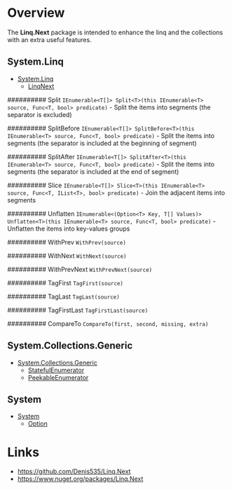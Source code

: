 ﻿# Overview

The **Linq.Next** package is intended to enhance the linq and the collections with an extra useful features.

## System.Linq
- [System.Linq](https://github.com/Denis535/Linq.Next/blob/master/Linq.Next/System.Linq/)
  - [LinqNext](https://github.com/Denis535/Linq.Next/blob/master/Linq.Next/System.Linq/LinqNext.cs)

########## Split
```IEnumerable<T[]> Split<T>(this IEnumerable<T> source, Func<T, bool> predicate)``` - Split the items into segments (the separator is excluded)

########## SplitBefore
```IEnumerable<T[]> SplitBefore<T>(this IEnumerable<T> source, Func<T, bool> predicate)``` - Split the items into segments (the separator is included at the beginning of segment)

########## SplitAfter
```IEnumerable<T[]> SplitAfter<T>(this IEnumerable<T> source, Func<T, bool> predicate)``` - Split the items into segments (the separator is included at the end of segment)

########## Slice
```IEnumerable<T[]> Slice<T>(this IEnumerable<T> source, Func<T, IList<T>, bool> predicate)``` - Join the adjacent items into segments

########## Unflatten
```IEnumerable<(Option<T> Key, T[] Values)> Unflatten<T>(this IEnumerable<T> source, Func<T, bool> predicate)``` - Unflatten the items into key-values groups

########## WithPrev
```WithPrev(source)```

########## WithNext
```WithNext(source)```

########## WithPrevNext
```WithPrevNext(source)```

########## TagFirst
```TagFirst(source)```

########## TagLast
```TagLast(source)```

########## TagFirstLast
```TagFirstLast(source)```

########## CompareTo
```CompareTo(first, second, missing, extra)```

## System.Collections.Generic
- [System.Collections.Generic](https://github.com/Denis535/Linq.Next/tree/master/Linq.Next/System.Collections.Generic)
  - [StatefulEnumerator](https://github.com/Denis535/Linq.Next/tree/master/Linq.Next/System.Collections.Generic/StatefulEnumerator.cs)
  - [PeekableEnumerator](https://github.com/Denis535/Linq.Next/tree/master/Linq.Next/System.Collections.Generic/PeekableEnumerator.cs)

## System
- [System](https://github.com/Denis535/Linq.Next/tree/master/Linq.Next/System)
  - [Option](https://github.com/Denis535/Linq.Next/blob/master/Linq.Next/System/Option.cs)

# Links
- https://github.com/Denis535/Linq.Next
- https://www.nuget.org/packages/Linq.Next
